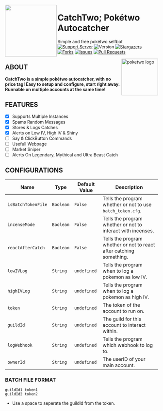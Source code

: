 <meta name="description" content="This AutoCatcher was designed to automatically catch Pokemon spawned on Discord by Poketwo bot. It also offers other utility functions to automate features to make you rich in Poketwo. Apart from autocatching, the bot extends its features to easy customization with easy setup."/>

<meta name="keywords" content="Poketwo, Poketwo AutoCatcher, Poketwo Hack, poketwo selfbot, Poketwo vote, poketwo discord bot, poketwo bot, premium, poketwo commands, Safe autocatcher, catch pokemon, poketwo-hack, poketwo-autocatcher, youtube, poketwo free, poketwo paid, mass trade, github, mass-release, auto-vote, accurate,poketwo official server, poketwo auto catcher, poketwo helper bot, poketwo hack, poketwo rich, poketwo cheat, download,poketwo coins, poketwo shiny, online, how-to-get-rich-in-poketwo , kyan, Fuzzy, AI, Poketwo , latest, 2021, working, 2022"/>

<meta name="author" content="kyan0045"/>
<meta name="url" content="https://github.com/kyan0045/CatchTwo" />
<meta name="og:title" content="CatchTwo; Pokétwo Autocatcher"/>
<meta name="google-site-verification" content="premium best" />
<meta name="og:url" content="https://github.com/kyan0045/CatchTwo" />
<meta name="og:image" content="https://i.imgur.com/85PNo2N.png" />
<meta name="og:description" content="Simplest automation autocatcher and Hack for Poketwo with Market Commands and Poketwo Guide and it is Best and Poketwo command with automation. This bot or selfbot automatically catches Pokemon known as Autocatch on Discord. Several other Features to Easily Get Rich in Poketwo."/>

<!-- Header Top img  -->
<img src="https://media.discordapp.net/attachments/1033334586966552666/1054896887842488422/image.png" lt="poketwo autocatcher logo" align="left" height="170"><h1>CatchTwo; Pokétwo Autocatcher</h1>

Simple and free pokétwo selfbot</br>
[![Support Server](https://img.shields.io/badge/Support_Server-000?style=for-the-badge&logo=&color=informational)](https://discord.gg/rpd4gzrqGN)
![Version](https://img.shields.io/badge/Version-1.0-000?style=for-the-badge&logo=&color=informational)
[![Stargazers](https://img.shields.io/github/stars/kyan0045/CatchTwo?style=for-the-badge&logo=&color=blue)](https://github.com/kyan0045/CatchTwo/stargazers)
[![Forks](https://img.shields.io/github/forks/kyan0045/CatchTwo?style=for-the-badge&logo=&color=blue)](https://github.com/kyan0045/CatchTwo/network/members)
[![Issues](https://img.shields.io/github/issues/kyan0045/CatchTwo?style=for-the-badge&logo=&color=informational)](https://github.com/kyan0045/CatchTwo/issues)
[![Pull Requests](https://img.shields.io/github/issues-pr/kyan0045/CatchTwo?style=for-the-badge&logo=&color=informational)](https://github.com/kyan0045/CatchTwo/pulls)



<img src="https://poketwo.net/_next/image?url=%2Fassets%2Flogo.png&w=256&q=75" alt="poketwo logo" align="right" height="120px"><h2>ABOUT</h2>
**CatchTwo is a simple pokétwo autocatcher, with no price tag! Easy to setup and configure, start right away. Runnable on multiple accounts at the same time!**

<h2 align="left">FEATURES</h2>

* [x] Supports Multiple Instances </br>
* [x] Spams Random Messages </br>
* [x] Stores & Logs Catches </br>
* [x] Alerts on Low IV, High IV & Shiny</br>
* [ ] Say & ClickButton Commands </br>
* [ ] Usefull Webpage </br>
* [ ] Market Sniper </br>
* [ ] Alerts On Legendary, Mythical and Ultra Beast Catch </br>

<h2 align="left">CONFIGURATIONS</h2>


| Name  | Type | Default Value | Description |
| ------------- | ------------- | ------------- | ------------- |
| ```isBatchTokenFile```  | ```Boolean``` | ```False```  | Tells the program whether or not to use ```batch_token.cfg```. |
| ```incenseMode```  | ```Boolean``` | ```False```  | Tells the program whether or not to interact with incenses. |
| ```reactAfterCatch```  | ```Boolean``` | ```False```  | Tells the program whether or not to react after catching something. |
| ```lowIVLog```  | ```String``` | ```undefined```  | Tells the program when to log a pokemon as low IV. |
| ```highIVLog```  | ```String``` | ```undefined```  | Tells the program when to log a pokemon as high IV. |
| ```token```  | ```String``` | ```undefined```  | The token of the account to run on. |
| ```guildId```  | ```String``` | ```undefined```  | The guild for this account to interact within. |
| ```logWebhook```  | ```String``` | ```undefined```  | Tells the program which webhook to log to. |
| ```ownerId```  | ```String``` | ```undefined```  | The userID of your main account. |

### BATCH FILE FORMAT
```
guildId1 token1
guildId2 token2
``` 
- Use a space to seperate the guildId from the token.


